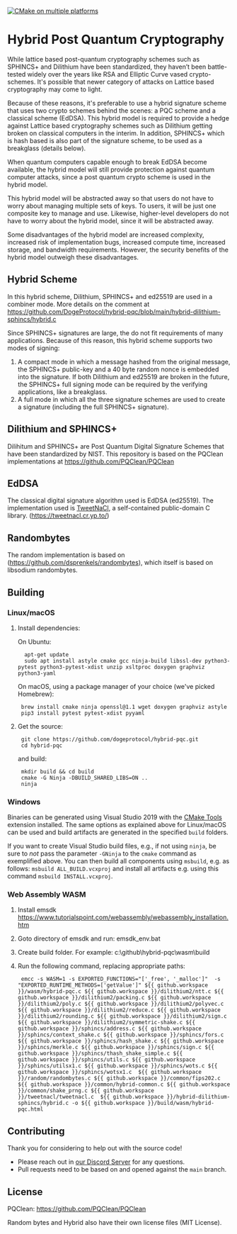 [![CMake on multiple platforms](https://github.com/DogeProtocol/hybrid-pqc/actions/workflows/cmake-multi-platform.yml/badge.svg)](https://github.com/DogeProtocol/hybrid-pqc/actions/workflows/cmake-multi-platform.yml)

# Hybrid Post Quantum Cryptography
While lattice based post-quantum cryptography schemes such as SPHINCS+ and Dilithium have been standardized, they haven’t 
been battle-tested widely over the years like RSA and Elliptic Curve vased crypto-schemes. It's possible that newer category of attacks on Lattice based cryptography may come to light.

Because of these reasons, it's preferable to use a hybrid signature scheme that 
uses two crypto schemes behind the scenes: a PQC scheme and a classical scheme (EdDSA). This hybrid 
model is required to provide a hedge against Lattice based cryptography schemes such as Dilithium getting broken 
on classical computers in the interim. In addition, SPHINCS+ which is hash based is also part of the signature scheme, to be used as a breakglass (details below).

When quantum computers capable enough to break EdDSA become available, the hybrid model 
will still provide protection against quantum computer attacks, since a post quantum crypto scheme is used in the hybrid model. 

This hybrid model will be abstracted away so that users do not have to worry 
about managing multiple sets of keys. To users, it will be just one composite key to manage and 
use. Likewise, higher-level developers do not have to worry about the hybrid 
model, since it will be abstracted away.

Some disadvantages of the hybrid model are increased complexity, increased risk of implementation bugs, increased compute time, increased 
storage, and bandwidth requirements. However, the security benefits of the hybrid model outweigh these disadvantages.

## Hybrid Scheme
In this hybrid scheme, Dilithium, SPHINCS+ and ed25519 are used in a combiner mode. More details on the comment at https://github.com/DogeProtocol/hybrid-pqc/blob/main/hybrid-dilithium-sphincs/hybrid.c

Since SPHINCS+ signatures are large, the do not fit requirements of many applications. Because of this reason, this hybrid scheme supports two modes of signing:

1) A compact mode in which a message hashed from the original message, the SPHINCS+ public-key and a 40 byte random nonce is embedded into the signature. If both Dilithium and ed25519 are broken in the future, the SPHINCS+ full signing mode can be required by the verifying applications, like a breakglass.
2) A full mode in which all the three signature schemes are used to create a signature (including the full SPHINCS+ signature). 

## Dilithium and SPHINCS+
Dilihitum and SPHINCS+ are Post Quantum Digital Signature Schemes that have been standardized by NIST.
This repository is based on the PQClean implementations at https://github.com/PQClean/PQClean 

## EdDSA
The classical digital signature algorithm used is EdDSA (ed25519). The implementation used is [TweetNaCl](https://tweetnacl.cr.yp.to/), a self-contained public-domain C library. (https://tweetnacl.cr.yp.to/)

## Randombytes
The random implementation is based on (https://github.com/dsprenkels/randombytes), which itself is based on libsodium randombytes.

## Building

### Linux/macOS

1. Install dependencies:

	On Ubuntu:

		 apt-get update
		 sudo apt install astyle cmake gcc ninja-build libssl-dev python3-pytest python3-pytest-xdist unzip xsltproc doxygen graphviz python3-yaml

	On macOS, using a package manager of your choice (we've picked Homebrew):

		brew install cmake ninja openssl@1.1 wget doxygen graphviz astyle
		pip3 install pytest pytest-xdist pyyaml

2. Get the source:

		git clone https://github.com/dogeprotocol/hybrid-pqc.git
		cd hybrid-pqc

	and build:

		mkdir build && cd build
		cmake -G Ninja -DBUILD_SHARED_LIBS=ON ..
		ninja

### Windows

Binaries can be generated using Visual Studio 2019 with the [CMake Tools](https://marketplace.visualstudio.com/items?itemName=ms-vscode.cmake-tools) extension installed. The same options as explained above for Linux/macOS can be used and build artifacts are generated in the specified `build` folders.

If you want to create Visual Studio build files, e.g., if not using `ninja`, be sure to _not_ pass the parameter `-GNinja` to the `cmake` command as exemplified above. You can then build all components using `msbuild`, e.g. as follows: `msbuild ALL_BUILD.vcxproj` and install all artifacts e.g. using this command `msbuild INSTALL.vcxproj`.

### Web Assembly WASM

1. Install emsdk https://www.tutorialspoint.com/webassembly/webassembly_installation.htm
2. Goto directory of emsdk and run: emsdk_env.bat
3. Create build folder. For example: c:\github\hybrid-pqc\wasm\build
4. Run the following command, replacing appropriate paths:


		emcc -s WASM=1 -s EXPORTED_FUNCTIONS="['_free', '_malloc']"  -s "EXPORTED_RUNTIME_METHODS=['getValue']" ${{ github.workspace }}/wasm/hybrid-pqc.c ${{ github.workspace }}/dilithium2/ntt.c ${{ github.workspace }}/dilithium2/packing.c ${{ github.workspace }}/dilithium2/poly.c ${{ github.workspace }}/dilithium2/polyvec.c ${{ github.workspace }}/dilithium2/reduce.c ${{ github.workspace }}/dilithium2/rounding.c ${{ github.workspace }}/dilithium2/sign.c ${{ github.workspace }}/dilithium2/symmetric-shake.c ${{ github.workspace }}/sphincs/address.c ${{ github.workspace }}/sphincs/context_shake.c ${{ github.workspace }}/sphincs/fors.c ${{ github.workspace }}/sphincs/hash_shake.c ${{ github.workspace }}/sphincs/merkle.c ${{ github.workspace }}/sphincs/sign.c ${{ github.workspace }}/sphincs/thash_shake_simple.c ${{ github.workspace }}/sphincs/utils.c ${{ github.workspace }}/sphincs/utilsx1.c ${{ github.workspace }}/sphincs/wots.c ${{ github.workspace }}/sphincs/wotsx1.c  ${{ github.workspace }}/random/randombytes.c ${{ github.workspace }}/common/fips202.c ${{ github.workspace }}/common/hybrid-common.c ${{ github.workspace }}/common/shake_prng.c ${{ github.workspace }}/tweetnacl/tweetnacl.c  ${{ github.workspace }}/hybrid-dilithium-sphincs/hybrid.c -o ${{ github.workspace }}/build/wasm/hybrid-pqc.html

## Contributing

Thank you for considering to help out with the source code! 

* Please reach out in [our Discord Server](https://discord.gg/bbbMPyzJTM) for any questions. 
* Pull requests need to be based on and opened against the `main` branch.

## License
PQClean: https://github.com/PQClean/PQClean

Random bytes and Hybrid also have their own license files (MIT License).
